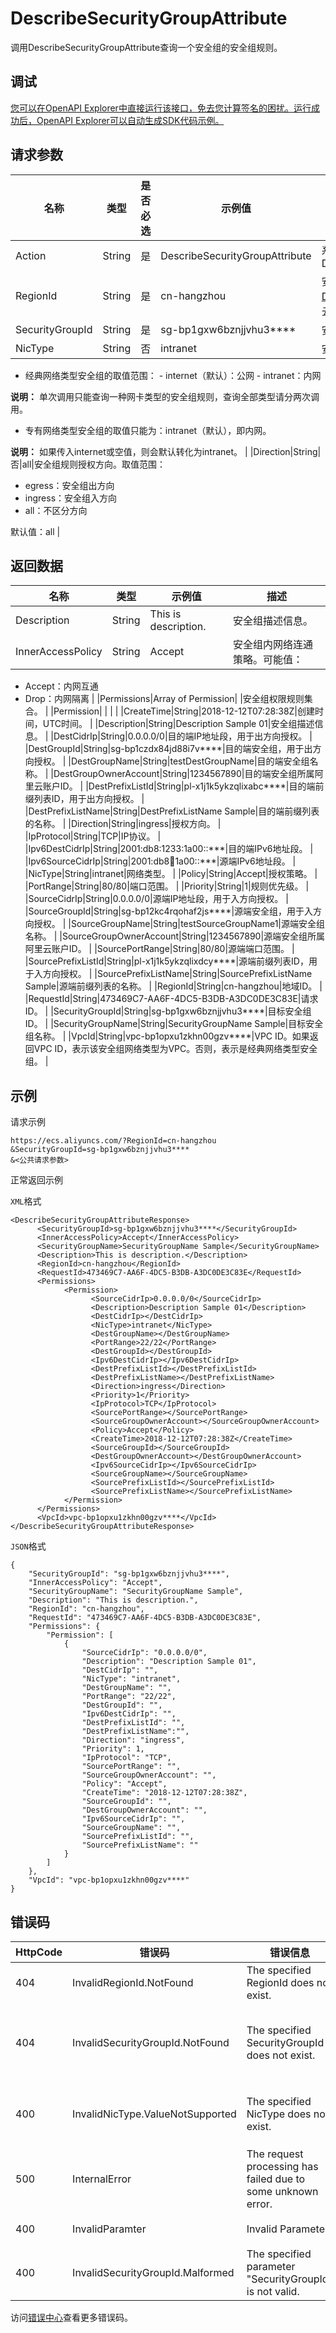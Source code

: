 # DescribeSecurityGroupAttribute

调用DescribeSecurityGroupAttribute查询一个安全组的安全组规则。

## 调试

[您可以在OpenAPI Explorer中直接运行该接口，免去您计算签名的困扰。运行成功后，OpenAPI Explorer可以自动生成SDK代码示例。](https://api.aliyun.com/#product=Ecs&api=DescribeSecurityGroupAttribute&type=RPC&version=2014-05-26)

## 请求参数

|名称|类型|是否必选|示例值|描述|
|--|--|----|---|--|
|Action|String|是|DescribeSecurityGroupAttribute|系统规定参数。取值：DescribeSecurityGroupAttribute |
|RegionId|String|是|cn-hangzhou|安全组所属地域ID。您可以调用[DescribeRegions](~~25609~~)查看最新的阿里云地域列表。 |
|SecurityGroupId|String|是|sg-bp1gxw6bznjjvhu3\*\*\*\*|安全组ID。 |
|NicType|String|否|intranet|安全组规则的网卡类型。

 -   经典网络类型安全组的取值范围：
    -   internet（默认）：公网
    -   intranet：内网

**说明：** 单次调用只能查询一种网卡类型的安全组规则，查询全部类型请分两次调用。

-   专有网络类型安全组的取值只能为：intranet（默认），即内网。

**说明：** 如果传入internet或空值，则会默认转化为intranet。 |
|Direction|String|否|all|安全组规则授权方向。取值范围：

 -   egress：安全组出方向
-   ingress：安全组入方向
-   all：不区分方向

 默认值：all |

## 返回数据

|名称|类型|示例值|描述|
|--|--|---|--|
|Description|String|This is description.|安全组描述信息。 |
|InnerAccessPolicy|String|Accept|安全组内网络连通策略。可能值：

 -   Accept：内网互通
-   Drop：内网隔离 |
|Permissions|Array of Permission| |安全组权限规则集合。 |
|Permission| | | |
|CreateTime|String|2018-12-12T07:28:38Z|创建时间，UTC时间。 |
|Description|String|Description Sample 01|安全组描述信息。 |
|DestCidrIp|String|0.0.0.0/0|目的端IP地址段，用于出方向授权。 |
|DestGroupId|String|sg-bp1czdx84jd88i7v\*\*\*\*|目的端安全组，用于出方向授权。 |
|DestGroupName|String|testDestGroupName|目的端安全组名称。 |
|DestGroupOwnerAccount|String|1234567890|目的端安全组所属阿里云账户ID。 |
|DestPrefixListId|String|pl-x1j1k5ykzqlixabc\*\*\*\*|目的端前缀列表ID，用于出方向授权。 |
|DestPrefixListName|String|DestPrefixListName Sample|目的端前缀列表的名称。 |
|Direction|String|ingress|授权方向。 |
|IpProtocol|String|TCP|IP协议。 |
|Ipv6DestCidrIp|String|2001:db8:1233:1a00::\*\*\*|目的端IPv6地址段。 |
|Ipv6SourceCidrIp|String|2001:db8:1234:1a00::\*\*\*|源端IPv6地址段。 |
|NicType|String|intranet|网络类型。 |
|Policy|String|Accept|授权策略。 |
|PortRange|String|80/80|端口范围。 |
|Priority|String|1|规则优先级。 |
|SourceCidrIp|String|0.0.0.0/0|源端IP地址段，用于入方向授权。 |
|SourceGroupId|String|sg-bp12kc4rqohaf2js\*\*\*\*|源端安全组，用于入方向授权。 |
|SourceGroupName|String|testSourceGroupName1|源端安全组名称。 |
|SourceGroupOwnerAccount|String|1234567890|源端安全组所属阿里云账户ID。 |
|SourcePortRange|String|80/80|源端端口范围。 |
|SourcePrefixListId|String|pl-x1j1k5ykzqlixdcy\*\*\*\*|源端前缀列表ID，用于入方向授权。 |
|SourcePrefixListName|String|SourcePrefixListName Sample|源端前缀列表的名称。 |
|RegionId|String|cn-hangzhou|地域ID。 |
|RequestId|String|473469C7-AA6F-4DC5-B3DB-A3DC0DE3C83E|请求ID。 |
|SecurityGroupId|String|sg-bp1gxw6bznjjvhu3\*\*\*\*|目标安全组ID。 |
|SecurityGroupName|String|SecurityGroupName Sample|目标安全组名称。 |
|VpcId|String|vpc-bp1opxu1zkhn00gzv\*\*\*\*|VPC ID。如果返回VPC ID，表示该安全组网络类型为VPC。否则，表示是经典网络类型安全组。 |

## 示例

请求示例

```
https://ecs.aliyuncs.com/?RegionId=cn-hangzhou
&SecurityGroupId=sg-bp1gxw6bznjjvhu3****
&<公共请求参数>
```

正常返回示例

`XML`格式

```
<DescribeSecurityGroupAttributeResponse>
      <SecurityGroupId>sg-bp1gxw6bznjjvhu3****</SecurityGroupId>
      <InnerAccessPolicy>Accept</InnerAccessPolicy>
      <SecurityGroupName>SecurityGroupName Sample</SecurityGroupName>
      <Description>This is description.</Description>
      <RegionId>cn-hangzhou</RegionId>
      <RequestId>473469C7-AA6F-4DC5-B3DB-A3DC0DE3C83E</RequestId>
      <Permissions>
            <Permission>
                  <SourceCidrIp>0.0.0.0/0</SourceCidrIp>
                  <Description>Description Sample 01</Description>
                  <DestCidrIp></DestCidrIp>
                  <NicType>intranet</NicType>
                  <DestGroupName></DestGroupName>
                  <PortRange>22/22</PortRange>
                  <DestGroupId></DestGroupId>
                  <Ipv6DestCidrIp></Ipv6DestCidrIp>
                  <DestPrefixListId></DestPrefixListId>
                  <DestPrefixListName></DestPrefixListName>
                  <Direction>ingress</Direction>
                  <Priority>1</Priority>
                  <IpProtocol>TCP</IpProtocol>
                  <SourcePortRange></SourcePortRange>
                  <SourceGroupOwnerAccount></SourceGroupOwnerAccount>
                  <Policy>Accept</Policy>
                  <CreateTime>2018-12-12T07:28:38Z</CreateTime>
                  <SourceGroupId></SourceGroupId>
                  <DestGroupOwnerAccount></DestGroupOwnerAccount>
                  <Ipv6SourceCidrIp></Ipv6SourceCidrIp>
                  <SourceGroupName></SourceGroupName>
                  <SourcePrefixListId></SourcePrefixListId>
                  <SourcePrefixListName></SourcePrefixListName>
            </Permission>
      </Permissions>
      <VpcId>vpc-bp1opxu1zkhn00gzv****</VpcId>
</DescribeSecurityGroupAttributeResponse>
```

`JSON`格式

```
{
    "SecurityGroupId": "sg-bp1gxw6bznjjvhu3****",
    "InnerAccessPolicy": "Accept",
    "SecurityGroupName": "SecurityGroupName Sample",
    "Description": "This is description.",
    "RegionId": "cn-hangzhou",
    "RequestId": "473469C7-AA6F-4DC5-B3DB-A3DC0DE3C83E",
    "Permissions": {
        "Permission": [
            {
                "SourceCidrIp": "0.0.0.0/0",
                "Description": "Description Sample 01",
                "DestCidrIp": "",
                "NicType": "intranet",
                "DestGroupName": "",
                "PortRange": "22/22",
                "DestGroupId": "",
                "Ipv6DestCidrIp": "",
				"DestPrefixListId": "",
				"DestPrefixListName":"",
                "Direction": "ingress",
                "Priority": 1,
                "IpProtocol": "TCP",
                "SourcePortRange": "",
                "SourceGroupOwnerAccount": "",
                "Policy": "Accept",
                "CreateTime": "2018-12-12T07:28:38Z",
                "SourceGroupId": "",
                "DestGroupOwnerAccount": "",
                "Ipv6SourceCidrIp": "",
                "SourceGroupName": "",
				"SourcePrefixListId": "",
				"SourcePrefixListName": ""
            }
        ]
    },
    "VpcId": "vpc-bp1opxu1zkhn00gzv****"
}
```

## 错误码

|HttpCode|错误码|错误信息|描述|
|--------|---|----|--|
|404|InvalidRegionId.NotFound|The specified RegionId does not exist.|指定的地域ID不存在。|
|404|InvalidSecurityGroupId.NotFound|The specified SecurityGroupId does not exist.|指定的安全组在该用户账号下不存在，请您检查安全组ID是否正确。|
|400|InvalidNicType.ValueNotSupported|The specified NicType does not exist.|指定的网络类型不存在，请您检查网络类型是否正确。|
|500|InternalError|The request processing has failed due to some unknown error.|内部错误，请重试。如果多次尝试失败，请提交工单。|
|400|InvalidParamter|Invalid Parameter|指定的参数不合法。|
|400|InvalidSecurityGroupId.Malformed|The specified parameter "SecurityGroupId" is not valid.|指定的参数SecurityGroupId无效。|

访问[错误中心](https://error-center.alibabacloud.com/status/product/Ecs)查看更多错误码。

